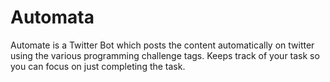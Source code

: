 # Automata
Automate is a Twitter Bot which posts the content automatically on twitter using the various programming challenge tags. Keeps track of your task so you can focus on just completing the task.
